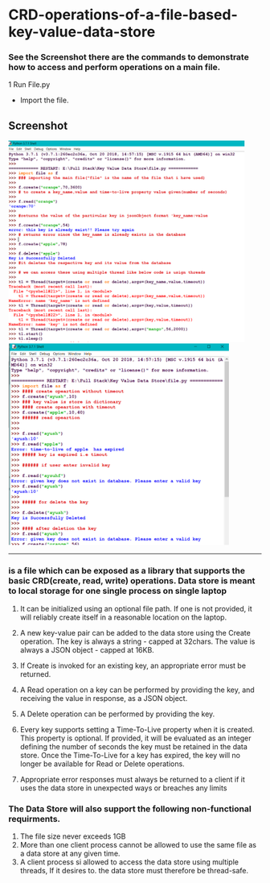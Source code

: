 # CRD-operations-of-a-file-based-key-value-data-store

### See the Screenshot there are the commands to demonstrate how to access and perform operations on a main file.
1 Run File.py
* Import the file.

## Screenshot

<img alt="GIF" height= 400 src="https://github.com/Ayush32/CRD-KeyValueStore/blob/master/githubImages/capture3.png" /> <img alt="GIF" height= 400 src="https://github.com/Ayush32/CRD-KeyValueStore/blob/master/githubImages/Capture2.png" /> 


---
###  is a file which can be exposed as a library that supports the basic CRD(create, read, write) operations. Data store is meant to local storage for one single process on single laptop

1. It can be initialized using an optional file path. If one is not provided, it will reliably create itself in a reasonable location on the laptop.

2. A new key-value pair can be added to the data store using the Create operation. The key is always a string - capped at 32chars. The value is always a JSON object - capped at 16KB.

3. If Create is invoked for an existing key, an appropriate error must be returned.

4. A Read operation on a key can be performed by providing the key, and receiving the value in response, as a JSON object.

5. A Delete operation can be performed by providing the key.

6. Every key supports setting a Time-To-Live property when it is created. This property is optional. If provided, it will be evaluated as an integer defining the number of seconds the key must be retained in the data store. Once the Time-To-Live for a key has expired, the key will no longer be available for Read or Delete operations.

7. Appropriate error responses must always be returned to a client if it uses the data store in unexpected ways or breaches any limits

### The Data Store will also support the following non-functional requirments.

1. The file size never exceeds 1GB
2. More than one client process cannot be allowed to use the same file as a data store at any given time.
3. A client process si allowed to access the data store using multiple threads, If it desires to. the data store must therefore be thread-safe.
